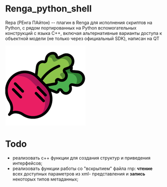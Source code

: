 # Renga_python_shell
Repa (РЕнга ПАйтон) -- плагин в Renga для исполнения скриптов на Python, с рядом портированных на Python вспомогательных конструкций с языка C++, включая альтернативные варианты доступа к объектной модели (не только через официальный SDK), написан на QT

![](/logo/repa_logo.png)

# Todo

- реализовать с++ функции для создания структур и приведения интерфейсов;
- реализовать функции работы со "вскрытием" файла rnp: **чтение** всех доступных параметров из xml- представления и **запись** некоторых типов метаданных;
